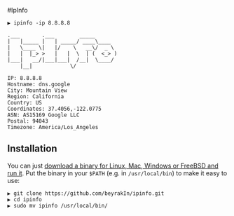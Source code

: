#IpInfo


```
▶ ipinfo -ip 8.8.8.8

.___       .___        _____       
|   |_____ |   | _____/ ____\____  
|   \____ \|   |/    \   __\/  _ \ 
|   |  |_> >   |   |  \  | (  <_> )
|___|   __/|___|___|  /__|  \____/ 
    |__|            \/             

IP: 8.8.8.8
Hostname: dns.google
City: Mountain View
Region: California
Country: US
Coordinates: 37.4056,-122.0775
ASN: AS15169 Google LLC
Postal: 94043 
Timezone: America/Los_Angeles
```

## Installation

You can just [download a binary for Linux, Mac, Windows or FreeBSD and run it](https://github.com/beyrakIn/ipinfo).
Put the binary in your `$PATH` (e.g. in `/usr/local/bin`) to make it easy to use:
```
▶ git clone https://github.com/beyrakIn/ipinfo.git
▶ cd ipinfo 
▶ sudo mv ipinfo /usr/local/bin/
```
